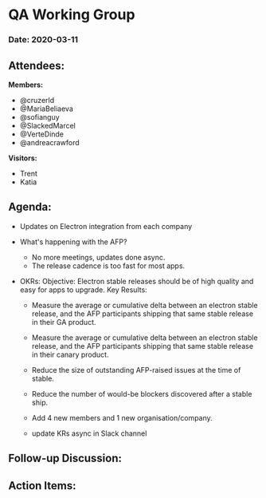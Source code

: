 # QA Working Group

### Date: 2020-03-11

## Attendees:

**Members:**
- @cruzerld
- @MariaBeliaeva
- @sofianguy
- @SlackedMarcel
- @VerteDinde
- @andreacrawford

**Visitors:**
- Trent
- Katia

## Agenda:
* Updates on Electron integration from each company 
* What's happening with the AFP?
    * No more meetings, updates done async.
    * The release cadence is too fast for most apps.

* OKRs:
    Objective: Electron stable releases should be of high quality and easy for apps to upgrade.
    Key Results:
    * Measure the average or cumulative delta between an electron stable release, and the AFP participants shipping that same stable release in their GA product.
    * Measure the average or cumulative delta between an electron stable release, and the AFP participants shipping that same stable release in their canary product.
    * Reduce the size of outstanding AFP-raised issues at the time of stable.
    * Reduce the number of would-be blockers discovered after a stable ship.
    * Add 4 new members and 1 new organisation/company.

    * update KRs async in Slack channel


## Follow-up Discussion:


## Action Items:
